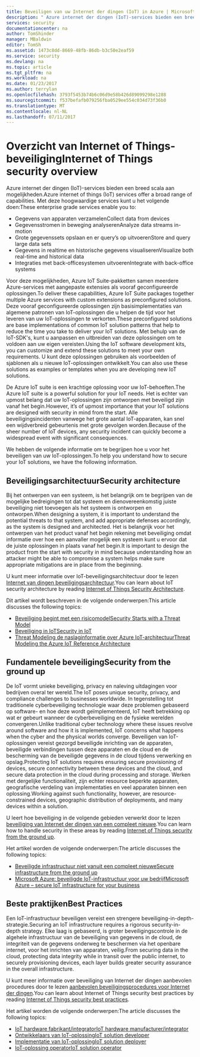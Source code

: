 ```yaml
---
title: Beveiligen van uw Internet der dingen (IoT) in Azure | Microsoft Docs
description: " Azure internet der dingen (IoT)-services bieden een breed scala aan mogelijkheden. In dit artikel helpt u begrijpen hoe voor het beveiligen van uw IoT-oplossingen in Azure. "
services: security
documentationcenter: na
author: TomShinder
manager: MBaldwin
editor: TomSh
ms.assetid: 1473c8dd-8669-48fb-86db-b3c50e2eaf59
ms.service: security
ms.devlang: na
ms.topic: article
ms.tgt_pltfrm: na
ms.workload: na
ms.date: 01/23/2017
ms.author: terrylan
ms.openlocfilehash: 3793f5453b74b6c06d9e58b426d89099298e1288
ms.sourcegitcommit: f537befafb079256fba0529ee554c034d73f36b0
ms.translationtype: MT
ms.contentlocale: nl-NL
ms.lasthandoff: 07/11/2017
---
```

# <a name="internet-of-things-security-overview"></a><span data-ttu-id="11937-104">Overzicht van Internet of Things-beveiliging</span><span class="sxs-lookup"><span data-stu-id="11937-104">Internet of Things security overview</span></span>
<span data-ttu-id="11937-105">Azure internet der dingen (IoT)-services bieden een breed scala aan mogelijkheden.</span><span class="sxs-lookup"><span data-stu-id="11937-105">Azure internet of things (IoT) services offer a broad range of capabilities.</span></span> <span data-ttu-id="11937-106">Met deze hoogwaardige services kunt u het volgende doen:</span><span class="sxs-lookup"><span data-stu-id="11937-106">These enterprise grade services enable you to:</span></span>

* <span data-ttu-id="11937-107">Gegevens van apparaten verzamelen</span><span class="sxs-lookup"><span data-stu-id="11937-107">Collect data from devices</span></span>
* <span data-ttu-id="11937-108">Gegevensstromen in beweging analyseren</span><span class="sxs-lookup"><span data-stu-id="11937-108">Analyze data streams in-motion</span></span>
* <span data-ttu-id="11937-109">Grote gegevenssets opslaan en er query’s op uitvoeren</span><span class="sxs-lookup"><span data-stu-id="11937-109">Store and query large data sets</span></span>
* <span data-ttu-id="11937-110">Gegevens in realtime en historische gegevens visualiseren</span><span class="sxs-lookup"><span data-stu-id="11937-110">Visualize both real-time and historical data</span></span>
* <span data-ttu-id="11937-111">Integraties met back-officesystemen uitvoeren</span><span class="sxs-lookup"><span data-stu-id="11937-111">Integrate with back-office systems</span></span>

<span data-ttu-id="11937-112">Voor deze mogelijkheden, Azure IoT Suite-pakketten samen meerdere Azure-services met aangepaste extensies als vooraf geconfigureerde oplossingen.</span><span class="sxs-lookup"><span data-stu-id="11937-112">To deliver these capabilities, Azure IoT Suite packages together multiple Azure services with custom extensions as preconfigured solutions.</span></span> <span data-ttu-id="11937-113">Deze vooraf geconfigureerde oplossingen zijn basisimplementaties van algemene patronen van IoT-oplossingen die u helpen de tijd voor het leveren van uw IoT-oplossingen te verkorten.</span><span class="sxs-lookup"><span data-stu-id="11937-113">These preconfigured solutions are base implementations of common IoT solution patterns that help to reduce the time you take to deliver your IoT solutions.</span></span> <span data-ttu-id="11937-114">Met behulp van de IoT-SDK's, kunt u aanpassen en uitbreiden van deze oplossingen om te voldoen aan uw eigen vereisten.</span><span class="sxs-lookup"><span data-stu-id="11937-114">Using the IoT software development kits, you can customize and extend these solutions to meet your own requirements.</span></span> <span data-ttu-id="11937-115">U kunt deze oplossingen gebruiken als voorbeelden of sjablonen als u nieuwe IoT-oplossingen ontwikkelt.</span><span class="sxs-lookup"><span data-stu-id="11937-115">You can also use these solutions as examples or templates when you are developing new IoT solutions.</span></span>

<span data-ttu-id="11937-116">De Azure IoT suite is een krachtige oplossing voor uw IoT-behoeften.</span><span class="sxs-lookup"><span data-stu-id="11937-116">The Azure IoT suite is a powerful solution for your IoT needs.</span></span> <span data-ttu-id="11937-117">Het is echter van upmost belang dat uw IoT-oplossingen zijn ontworpen met beveiligd zijn vanaf het begin.</span><span class="sxs-lookup"><span data-stu-id="11937-117">However, it’s of upmost importance that your IoT solutions are designed with security in mind from the start.</span></span> <span data-ttu-id="11937-118">Alle beveiligingsincidenten vanwege het grote aantal IoT-apparaten, kan snel een wijdverbreid gebeurtenis met grote gevolgen worden.</span><span class="sxs-lookup"><span data-stu-id="11937-118">Because of the sheer number of IoT devices, any security incident can quickly become a widespread event with significant consequences.</span></span>

<span data-ttu-id="11937-119">We hebben de volgende informatie om te begrijpen hoe u voor het beveiligen van uw IoT-oplossingen.</span><span class="sxs-lookup"><span data-stu-id="11937-119">To help you understand how to secure your IoT solutions, we have the following information.</span></span>

## <a name="security-architecture"></a><span data-ttu-id="11937-120">Beveiligingsarchitectuur</span><span class="sxs-lookup"><span data-stu-id="11937-120">Security architecture</span></span>
<span data-ttu-id="11937-121">Bij het ontwerpen van een systeem, is het belangrijk om te begrijpen van de mogelijke bedreigingen tot dat systeem en dienovereenkomstig juiste beveiliging niet toevoegen als het systeem is ontworpen en ontworpen.</span><span class="sxs-lookup"><span data-stu-id="11937-121">When designing a system, it is important to understand the potential threats to that system, and add appropriate defenses accordingly, as the system is designed and architected.</span></span> <span data-ttu-id="11937-122">Het is belangrijk voor het ontwerpen van het product vanaf het begin rekening met beveiliging omdat informatie over hoe een aanvaller mogelijk een systeem kunt u ervoor dat de juiste oplossingen in plaats vanaf het begin.</span><span class="sxs-lookup"><span data-stu-id="11937-122">It is important to design the product from the start with security in mind because understanding how an attacker might be able to compromise a system helps make sure appropriate mitigations are in place from the beginning.</span></span>

<span data-ttu-id="11937-123">U kunt meer informatie over IoT-beveiligingsarchitectuur door te lezen [Internet van dingen beveiligingsarchitectuur](../iot-suite/iot-security-architecture.md).</span><span class="sxs-lookup"><span data-stu-id="11937-123">You can learn about IoT security architecture by reading [Internet of Things Security Architecture](../iot-suite/iot-security-architecture.md).</span></span>

<span data-ttu-id="11937-124">Dit artikel wordt beschreven in de volgende onderwerpen:</span><span class="sxs-lookup"><span data-stu-id="11937-124">This article discusses the following topics:</span></span>

* [<span data-ttu-id="11937-125">Beveiliging begint met een risicomodel</span><span class="sxs-lookup"><span data-stu-id="11937-125">Security Starts with a Threat Model</span></span>](../iot-suite/iot-security-architecture.md#security-starts-with-a-threat-model)
* [<span data-ttu-id="11937-126">Beveiliging in IoT</span><span class="sxs-lookup"><span data-stu-id="11937-126">Security in IoT</span></span>](../iot-suite/iot-security-architecture.md#security-in-iot)
* [<span data-ttu-id="11937-127">Threat Modeling de naslaginformatie over Azure IoT-architectuur</span><span class="sxs-lookup"><span data-stu-id="11937-127">Threat Modeling the Azure IoT Reference Architecture</span></span>](../iot-suite/iot-security-architecture.md#threat-modeling-the-azure-iot-reference-architecture)

## <a name="security-from-the-ground-up"></a><span data-ttu-id="11937-128">Fundamentele beveiliging</span><span class="sxs-lookup"><span data-stu-id="11937-128">Security from the ground up</span></span>
<span data-ttu-id="11937-129">De IoT vormt unieke beveiliging, privacy en naleving uitdagingen voor bedrijven overal ter wereld.</span><span class="sxs-lookup"><span data-stu-id="11937-129">The IoT poses unique security, privacy, and compliance challenges to businesses worldwide.</span></span> <span data-ttu-id="11937-130">In tegenstelling tot traditionele cyberbeveiliging technologie waar deze problemen gebaseerd op software- en hoe deze wordt geïmplementeerd, IoT heeft betrekking op wat er gebeurt wanneer de cyberbeveiliging en de fysieke werelden convergeren.</span><span class="sxs-lookup"><span data-stu-id="11937-130">Unlike traditional cyber technology where these issues revolve around software and how it is implemented, IoT concerns what happens when the cyber and the physical worlds converge.</span></span> <span data-ttu-id="11937-131">Beveiligen van IoT-oplossingen vereist gezorgd beveiligde inrichting van de apparaten, beveiligde verbindingen tussen deze apparaten en de cloud en de bescherming van de beveiligde gegevens in de cloud tijdens verwerking en opslag.</span><span class="sxs-lookup"><span data-stu-id="11937-131">Protecting IoT solutions requires ensuring secure provisioning of devices, secure connectivity between these devices and the cloud, and secure data protection in the cloud during processing and storage.</span></span> <span data-ttu-id="11937-132">Werken met dergelijke functionaliteit, zijn echter resource beperkte apparaten, geografische verdeling van implementaties en veel apparaten binnen een oplossing.</span><span class="sxs-lookup"><span data-stu-id="11937-132">Working against such functionality, however, are resource-constrained devices, geographic distribution of deployments, and many devices within a solution.</span></span>

<span data-ttu-id="11937-133">U leert hoe beveiliging in de volgende gebieden verwerkt door te lezen [beveiliging van Internet der dingen van een compleet nieuwe](../iot-suite/securing-iot-ground-up.md).</span><span class="sxs-lookup"><span data-stu-id="11937-133">You can learn how to handle security in these areas by reading [Internet of Things security from the ground up](../iot-suite/securing-iot-ground-up.md).</span></span>

<span data-ttu-id="11937-134">Het artikel worden de volgende onderwerpen:</span><span class="sxs-lookup"><span data-stu-id="11937-134">The article discusses the following topics:</span></span>

* [<span data-ttu-id="11937-135">Beveiligde infrastructuur niet vanuit een compleet nieuwe</span><span class="sxs-lookup"><span data-stu-id="11937-135">Secure infrastructure from the ground up</span></span>](../iot-suite/securing-iot-ground-up.md#secure-infrastructure-from-the-ground-up)
* [<span data-ttu-id="11937-136">Microsoft Azure: beveiligde IoT-infrastructuur voor uw bedrijf</span><span class="sxs-lookup"><span data-stu-id="11937-136">Microsoft Azure – secure IoT infrastructure for your business</span></span>](../iot-suite/securing-iot-ground-up.md#microsoft-azure---secure-iot-infrastructure-for-your-business)

## <a name="best-practices"></a><span data-ttu-id="11937-137">Beste praktijken</span><span class="sxs-lookup"><span data-stu-id="11937-137">Best Practices</span></span>
<span data-ttu-id="11937-138">Een IoT-infrastructuur beveiligen vereist een strengere beveiliging-in-depth-strategie.</span><span class="sxs-lookup"><span data-stu-id="11937-138">Securing an IoT infrastructure requires a rigorous security-in-depth strategy.</span></span> <span data-ttu-id="11937-139">Elke laag is gebaseerd, is groter beveiligingscontrole in de algehele infrastructuur van de beveiliging van gegevens in de cloud, de integriteit van de gegevens onderweg te beschermen via het openbare internet, voor het inrichten van apparaten, veilig.</span><span class="sxs-lookup"><span data-stu-id="11937-139">From securing data in the cloud, protecting data integrity while in transit over the public internet, to securely provisioning devices, each layer builds greater security assurance in the overall infrastructure.</span></span>

<span data-ttu-id="11937-140">U kunt meer informatie over beveiliging van Internet der dingen aanbevolen procedures door te lezen [aanbevolen beveiligingsprocedures voor Internet der dingen](../iot-suite/iot-security-best-practices.md).</span><span class="sxs-lookup"><span data-stu-id="11937-140">You can learn about Internet of Things security best practices by reading [Internet of Things security best practices](../iot-suite/iot-security-best-practices.md).</span></span>

<span data-ttu-id="11937-141">Het artikel worden de volgende onderwerpen:</span><span class="sxs-lookup"><span data-stu-id="11937-141">The article discusses the following topics:</span></span>

* [<span data-ttu-id="11937-142">IoT hardware fabrikant/integrator</span><span class="sxs-lookup"><span data-stu-id="11937-142">IoT hardware manufacturer/integrator</span></span>](../iot-suite/iot-security-best-practices.md#iot-hardware-manufacturerintegrator)
* [<span data-ttu-id="11937-143">Ontwikkelaars van IoT-oplossing</span><span class="sxs-lookup"><span data-stu-id="11937-143">IoT solution developer</span></span>](../iot-suite/iot-security-best-practices.md#iot-solution-developer)
* [<span data-ttu-id="11937-144">Implementatie van IoT-oplossing</span><span class="sxs-lookup"><span data-stu-id="11937-144">IoT solution deployer</span></span>](../iot-suite/iot-security-best-practices.md#iot-solution-deployer)
* [<span data-ttu-id="11937-145">IoT-oplossing operator</span><span class="sxs-lookup"><span data-stu-id="11937-145">IoT solution operator</span></span>](../iot-suite/iot-security-best-practices.md#iot-solution-operator)
